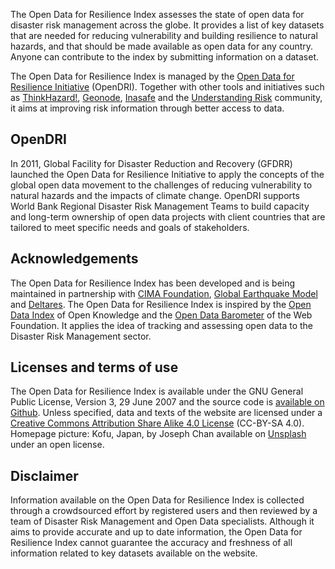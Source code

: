 The Open Data for Resilience Index assesses the state of open data for disaster risk management across the globe. It provides a list of key datasets that are needed for reducing vulnerability and building resilience to natural hazards, and that should be made available as open data for any country. Anyone can contribute to the index by submitting information on a dataset.

The Open Data for Resilience Index is managed by the <a href="https://opendri.org" target="_blank">Open Data for Resilience Initiative</a> (OpenDRI). Together with other tools and initiatives such as <a href="http://thinkhazard.org" target="_blank">ThinkHazard!</a>, <a href="http://geonode.org/" target="_blank">Geonode</a>, <a href="">Inasafe</a> and the <a href="https://understandrisk.org" target="_blank">Understanding Risk</a> community, it aims at improving risk information through better access to data.

## OpenDRI

In 2011, Global Facility for Disaster Reduction and Recovery (GFDRR) launched the Open Data for Resilience Initiative to apply the concepts of the global open data movement to the challenges of reducing vulnerability to natural hazards and the impacts of climate change. OpenDRI supports World Bank Regional Disaster Risk Management Teams to build capacity and long-term ownership of open data projects with client countries that are tailored to meet specific needs and goals of stakeholders.

## Acknowledgements

The Open Data for Resilience Index has been developed and is being maintained in partnership with <a href="http://www.cimafoundation.org" target="_blank">CIMA Foundation</a>, <a href="https://www.globalquakemodel.org" target="_blank">Global Earthquake Model</a> and <a href="https://www.deltares.nl/en" target="_blank">Deltares</a>.
The Open Data for Resilience Index is inspired by the <a href="https://index.okfn.org/" target="_blank">Open Data Index</a> of Open Knowledge and the  <a href="http://opendatabarometer.org/" target="_blank">Open Data Barometer</a> of the Web Foundation. It applies the idea of tracking and assessing open data to the Disaster Risk Management sector.

## Licenses and terms of use

The Open Data for Resilience Index is available under the GNU General Public License, Version 3, 29 June 2007 and the source code is <a href="https://github.com/GFDRR/open-risk-data-dashboard" target="_blank">available on Github</a>.
Unless specified, data and texts of the website are licensed under a <a href="https://creativecommons.org/licenses/by-sa/4.0/legalcode" target="_blank">Creative Commons Attribution Share Alike 4.0 License</a> (CC-BY-SA 4.0).
Homepage picture: Kofu, Japan, by Joseph Chan available on <a href="https://unsplash.com/photos/BM22q72Z2YU" target="_blank">Unsplash</a> under an open license.

## Disclaimer

Information available on the Open Data for Resilience Index is collected through a crowdsourced effort by registered users and then reviewed by a team of Disaster Risk Management and Open Data specialists. Although it aims to provide accurate and up to date information, the Open Data for Resilience Index cannot guarantee the accuracy and freshness of all information related to key datasets available on the website.
